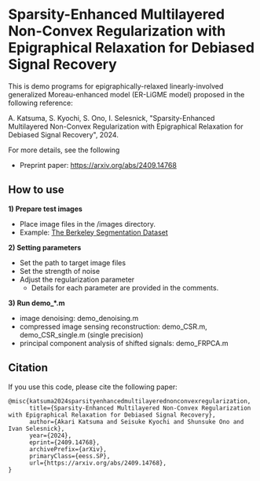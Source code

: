 # Sparsity-Enhanced Multilayered Non-Convex Regularization with Epigraphical Relaxation for Debiased Signal Recovery

This is demo programs for epigraphically-relaxed linearly-involved generalized Moreau-enhanced model (ER-LiGME model) proposed in the following reference:

A. Katsuma, S. Kyochi, S. Ono, I. Selesnick, "Sparsity-Enhanced Multilayered Non-Convex Regularization with Epigraphical Relaxation for Debiased Signal Recovery", 2024.

For more details, see the following

- Preprint paper: https://arxiv.org/abs/2409.14768

## How to use

**1) Prepare test images**
 - Place image files in the /images directory.
 - Example: [The Berkeley Segmentation Dataset](https://www2.eecs.berkeley.edu/Research/Projects/CS/vision/bsds/)

**2) Setting parameters**
 - Set the path to target image files
 - Set the strength of noise
 - Adjust the regularization parameter
   - Details for each parameter are provided in the comments.

**3) Run demo_*.m**
 - image denoising: 
     demo_denoising.m
 - compressed image sensing reconstruction:
     demo_CSR.m, 
     demo_CSR_single.m (single precision)
 - principal component analysis of shifted signals:
     demo_FRPCA.m

## Citation
If you use this code, please cite the following paper:
```
@misc{katsuma2024sparsityenhancedmultilayerednonconvexregularization,
      title={Sparsity-Enhanced Multilayered Non-Convex Regularization with Epigraphical Relaxation for Debiased Signal Recovery}, 
      author={Akari Katsuma and Seisuke Kyochi and Shunsuke Ono and Ivan Selesnick},
      year={2024},
      eprint={2409.14768},
      archivePrefix={arXiv},
      primaryClass={eess.SP},
      url={https://arxiv.org/abs/2409.14768}, 
}
```
